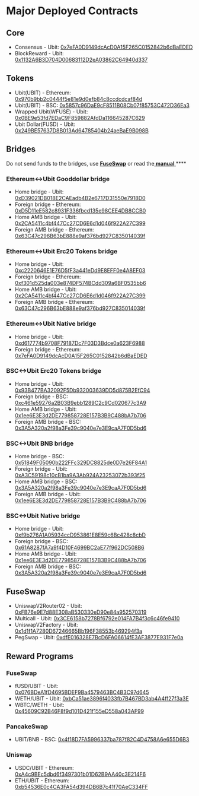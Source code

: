 # Major Deployed Contracts

## Core

* Consensus - Ubit: [0x7eFA0D9149dcAcD0A15F265C0152842b6dBaEDED](https://ubitscan.com/address/0x7eFA0D9149dcAcD0A15F265C0152842b6dBaEDED) 
* BlockReward - Ubit: [0x1132A6B3D704D00683112D2eA03862C64940d337](https://ubitscan.com/address/0x1132A6B3D704D00683112D2eA03862C64940d337)

## Tokens

* Ubit\(UBIT\) - Ethereum: [0x970b9bb2c0444f5e81e9d0efb84c8ccdcdcaf84d](https://etherscan.io/token/0x970b9bb2c0444f5e81e9d0efb84c8ccdcdcaf84d)
* Ubit\(UBIT\) - BSC: [0x5857c96DaE9cF8511B08Cb07f85753C472D36Ea3](https://bscscan.com/token/0x5857c96dae9cf8511b08cb07f85753c472d36ea3)
* Wrapped Ubit\(WFUSE\) - Ubit: [0x0BE9e53fd7EDaC9F859882AfdDa116645287C629](https://ubitscan.com/address/0x0BE9e53fd7EDaC9F859882AfdDa116645287C629)
* Ubit Dollar\(FUSD\) - Ubit: [0x249BE57637D8B013Ad64785404b24aeBaE9B098B](https://ubitscan.com/address/0x249BE57637D8B013Ad64785404b24aeBaE9B098B)

## Bridges

Do not send funds to the bridges, use [**FuseSwap**](https://fuseswap.com) or read the[ **manual** ](https://app.gitbook.com/@fuse-1/s/fuse-dev-docs/bridges/bridges)\*\*\*\*

### Ethereum&lt;-&gt;Ubit Gooddollar bridge

* Home bridge - Ubit: [0xD39021DB018E2CAEadb4B2e6717D31550e7918D0](https://ubitscan.com/address/0xD39021DB018E2CAEadb4B2e6717D31550e7918D0/transactions)
* Foreign bridge - Ethereum: [0xD5D11eE582c8931F336fbcd135e98CEE4DB8CCB0](https://etherscan.io/address/0xD5D11eE582c8931F336fbcd135e98CEE4DB8CCB0)
* Home AMB bridge - Ubit: [0x2CA5411c4bf447Cc27CD6E6d1d046f922A27C399](https://ubitscan.com/address/0x2CA5411c4bf447Cc27CD6E6d1d046f922A27C399/transactions)
* Foreign AMB bridge - Ethereum: [0x63C47c296B63bE888e9af376bd927C835014039f](https://etherscan.io/address/0x63C47c296B63bE888e9af376bd927C835014039f)

### Ethereum&lt;-&gt;Ubit Erc20 Tokens bridge

* Home bridge - Ubit: [0xc2220646E1E76D5fF3a441eDd9E8EFF0e4A8EF03](https://ubitscan.com/address/0xc2220646E1E76D5fF3a441eDd9E8EFF0e4A8EF03)
* Foreign bridge - Ethereum: [0xf301d525da003e874DF574BCdd309a6BF0535bb6](https://etherscan.io/address/0xf301d525da003e874DF574BCdd309a6BF0535bb6)
* Home AMB bridge - Ubit: [0x2CA5411c4bf447Cc27CD6E6d1d046f922A27C399](https://ubitscan.com/address/0x2CA5411c4bf447Cc27CD6E6d1d046f922A27C399/transactions)
* Foreign AMB bridge - Ethereum: [0x63C47c296B63bE888e9af376bd927C835014039f](https://etherscan.io/address/0x63C47c296B63bE888e9af376bd927C835014039f)

### Ethereum&lt;-&gt;Ubit Native bridge

* Home bridge - Ubit: [0xd617774b9708F79187Dc7F03D3Bdce0a623F6988](https://ubitscan.com/address/0xd617774b9708F79187Dc7F03D3Bdce0a623F6988/transactions)
* Foreign bridge - Ethereum: [0x7eFA0D9149dcAcD0A15F265C0152842b6dBaEDED](https://etherscan.io/address/0x7eFA0D9149dcAcD0A15F265C0152842b6dBaEDED)

### BSC&lt;-&gt;Ubit Erc20 Tokens bridge

* Home bridge - Ubit: [0x93B477BA32092F5Db932003639DD5d875B2EfC94](https://ubitscan.com/address/0x93B477BA32092F5Db932003639DD5d875B2EfC94/transactions)
* Foreign bridge - BSC: [0xc461e59276a2B03B9ebb1289C2c9Cd020677c3A9](https://bscscan.com/address/0xc461e59276a2B03B9ebb1289C2c9Cd020677c3A9)
* Home AMB bridge - Ubit: [0x1ee6E3E3d2DE779858728E157B3B9C488bA7b706](https://ubitscan.com/address/0x1ee6E3E3d2DE779858728E157B3B9C488bA7b706/transactions)
* Foreign AMB bridge - BSC: [0x3A5A320a2f98a3Fe39c9040e7e3E9caA7F0D5bd6](https://bscscan.com/address/0x3A5A320a2f98a3Fe39c9040e7e3E9caA7F0D5bd6)

### BSC&lt;-&gt;Ubit BNB bridge

* Home bridge - BSC: [0x51849F05090b222FFc329DC8825de0D7e26F84A1](https://bscscan.com/address/0x51849F05090b222FFc329DC8825de0D7e26F84A1)
* Foreign bridge - Ubit: [0xA3C59198c10cB1ba9A3Ab924A23253072b393f25](https://ubitscan.com/address/0xA3C59198c10cB1ba9A3Ab924A23253072b393f25)
* Home AMB bridge - BSC: [0x3A5A320a2f98a3Fe39c9040e7e3E9caA7F0D5bd6](https://bscscan.com/address/0x3A5A320a2f98a3Fe39c9040e7e3E9caA7F0D5bd6)
* Foreign AMB bridge - Ubit: [0x1ee6E3E3d2DE779858728E157B3B9C488bA7b706](https://ubitscan.com/address/0x1ee6E3E3d2DE779858728E157B3B9C488bA7b706)

### BSC&lt;-&gt;Ubit Native bridge

* Home bridge - Ubit: [0xf9b276A1A05934ccD953861E8E59c6Bc428c8cbD](https://ubitscan.com/address/0xf9b276A1A05934ccD953861E8E59c6Bc428c8cbD/transactions)
* Foreign bridge - BSC: [0x61A8287fA7a9f4D10F4699BC2aE77f962DC508B6](https://bscscan.com/address/0x61A8287fA7a9f4D10F4699BC2aE77f962DC508B6)
* Home AMB bridge - Ubit: [0x1ee6E3E3d2DE779858728E157B3B9C488bA7b706](https://ubitscan.com/address/0x1ee6E3E3d2DE779858728E157B3B9C488bA7b706)
* Foreign AMB bridge - BSC: [0x3A5A320a2f98a3Fe39c9040e7e3E9caA7F0D5bd6](https://bscscan.com/address/0x3A5A320a2f98a3Fe39c9040e7e3E9caA7F0D5bd6)

## FuseSwap

* UniswapV2Router02 - Ubit: [0xFB76e9E7d88E308aB530330eD90e84a952570319](https://ubitscan.com/address/0xFB76e9E7d88E308aB530330eD90e84a952570319)
* Multicall - Ubit: [0x3CE6158b7278Bf6792e014FA7B4f3c6c46fe9410](https://ubitscan.com/address/0x3CE6158b7278Bf6792e014FA7B4f3c6c46fe9410)
* UniswapV2Factory - Ubit: [0x1d1f1A7280D67246665Bb196F38553b469294f3a](https://ubitscan.com/address/0x1d1f1A7280D67246665Bb196F38553b469294f3a)
* PegSwap - Ubit: [0xdfE016328E7BcD6FA06614fE3AF3877E931F7e0a](https://ubitscan.com/address/0xdfE016328E7BcD6FA06614fE3AF3877E931F7e0a)

## Reward Programs

### FuseSwap

* fUSD/UBIT - Ubit: [0x076BDeA1fD4695BDEF9Ba4579463BC4B3C97d645](https://ubitscan.com/address/0x076BDeA1fD4695BDEF9Ba4579463BC4B3C97d645)
* WETH/UBIT - Ubit: [0xbCa51ae3896f4033fb7B467BD3ab4A4ff27f3a3E](https://ubitscan.com/address/0xbCa51ae3896f4033fb7B467BD3ab4A4ff27f3a3E)
* WBTC/WETH - Ubit: [0x45609C92B46F8f9d101D421f155eD558a043AF99](https://ubitscan.com/address/0x45609C92B46F8f9d101D421f155eD558a043AF99)

### PancakeSwap

* UBIT/BNB - BSC: [0x4f18D7FA5996337ba787f82C4D4758A6e655D6B3](https://bscscan.com/address/0x4f18D7FA5996337ba787f82C4D4758A6e655D6B3)

### Uniswap

* USDC/UBIT - Ethereum: [0xA4c9BEc5dbd6f3497301b01D62B9AA40c3E214F6](https://etherscan.io/address/0xA4c9BEc5dbd6f3497301b01D62B9AA40c3E214F6)
* ETH/UBIT - Ethereum: [0xb54536E0c4CA3FA54d394DB6B7c41f70AeC334FF](https://etherscan.io/address/0xb54536E0c4CA3FA54d394DB6B7c41f70AeC334FF)





